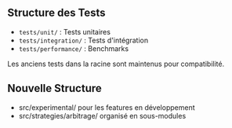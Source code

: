 
## Structure des Tests

- `tests/unit/` : Tests unitaires
- `tests/integration/` : Tests d'intégration  
- `tests/performance/` : Benchmarks

Les anciens tests dans la racine sont maintenus pour compatibilité.
## Nouvelle Structure
- src/experimental/ pour les features en développement
- src/strategies/arbitrage/ organisé en sous-modules
